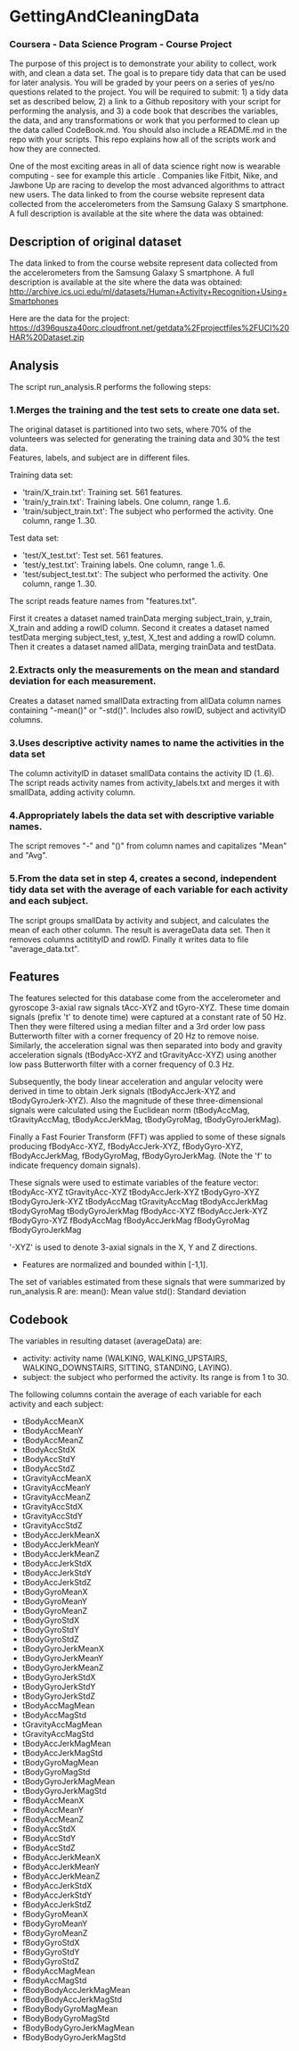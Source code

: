 # GettingAndCleaningData
### Coursera - Data Science Program - Course Project
The purpose of this project is to demonstrate your ability to collect, work with, and clean a data set. The goal is to prepare tidy data that can be used for later analysis. You will be graded by your peers on a series of yes/no questions related to the project. You will be required to submit: 1) a tidy data set as described below, 2) a link to a Github repository with your script for performing the analysis, and 3) a code book that describes the variables, the data, and any transformations or work that you performed to clean up the data called CodeBook.md. You should also include a README.md in the repo with your scripts. This repo explains how all of the scripts work and how they are connected.

One of the most exciting areas in all of data science right now is wearable computing - see for example this article . Companies like Fitbit, Nike, and Jawbone Up are racing to develop the most advanced algorithms to attract new users. The data linked to from the course website represent data collected from the accelerometers from the Samsung Galaxy S smartphone. A full description is available at the site where the data was obtained:

## Description of original dataset
The data linked to from the course website represent data collected from the accelerometers from the Samsung Galaxy S smartphone. A full description is available at the site where the data was obtained:
http://archive.ics.uci.edu/ml/datasets/Human+Activity+Recognition+Using+Smartphones

Here are the data for the project:
https://d396qusza40orc.cloudfront.net/getdata%2Fprojectfiles%2FUCI%20HAR%20Dataset.zip

## Analysis 
The script run_analysis.R performs the following steps:

### 1.Merges the training and the test sets to create one data set.
The original dataset is partitioned into two sets, where 70% of the volunteers was selected for generating the training data and 30% the test data.  
Features, labels, and subject are in different files.

Training data set:
- 'train/X_train.txt': Training set.  561 features.
- 'train/y_train.txt': Training labels.  One column, range 1..6.
- 'train/subject_train.txt': The subject who performed the activity. One column, range 1..30.

Test data set:
- 'test/X_test.txt': Test set.  561 features.
- 'test/y_test.txt': Training labels.  One column, range 1..6.
- 'test/subject_test.txt': The subject who performed the activity.  One column, range 1..30. 

The script reads feature names from "features.txt".

First it creates a dataset named trainData merging subject_train, y_train, X_train and adding a rowID column.
Second it creates a dataset named testData merging subject_test, y_test, X_test and adding a rowID column.
Then it creates a dataset named allData, merging trainData and testData.

### 2.Extracts only the measurements on the mean and standard deviation for each measurement.
Creates a dataset named smallData extracting from allData column names containing "-mean()" or "-std()".
Includes also rowID, subject and activityID columns.

### 3.Uses descriptive activity names to name the activities in the data set
The column activityID in dataset smallData contains the activity ID (1..6).
The script reads activity names from activity_labels.txt and merges it with smallData, adding activity column.

### 4.Appropriately labels the data set with descriptive variable names.
The script removes "-" and "()" from column names and capitalizes "Mean" and "Avg".

### 5.From the data set in step 4, creates a second, independent tidy data set with the average of each variable for each activity and each subject.
The script groups smallData by activity and subject, and calculates the mean of each other column.
The result is averageData data set. 
Then it removes columns actitityID and rowID.
Finally it writes data to file "average_data.txt".

## Features
The features selected for this database come from the accelerometer and gyroscope 3-axial raw signals tAcc-XYZ and tGyro-XYZ. These time domain signals (prefix 't' to denote time) were captured at a constant rate of 50 Hz. Then they were filtered using a median filter and a 3rd order low pass Butterworth filter with a corner frequency of 20 Hz to remove noise. Similarly, the acceleration signal was then separated into body and gravity acceleration signals (tBodyAcc-XYZ and tGravityAcc-XYZ) using another low pass Butterworth filter with a corner frequency of 0.3 Hz. 

Subsequently, the body linear acceleration and angular velocity were derived in time to obtain Jerk signals (tBodyAccJerk-XYZ and tBodyGyroJerk-XYZ). Also the magnitude of these three-dimensional signals were calculated using the Euclidean norm (tBodyAccMag, tGravityAccMag, tBodyAccJerkMag, tBodyGyroMag, tBodyGyroJerkMag). 

Finally a Fast Fourier Transform (FFT) was applied to some of these signals producing fBodyAcc-XYZ, fBodyAccJerk-XYZ, fBodyGyro-XYZ, fBodyAccJerkMag, fBodyGyroMag, fBodyGyroJerkMag. (Note the 'f' to indicate frequency domain signals). 

These signals were used to estimate variables of the feature vector:
tBodyAcc-XYZ
tGravityAcc-XYZ
tBodyAccJerk-XYZ
tBodyGyro-XYZ
tBodyGyroJerk-XYZ
tBodyAccMag
tGravityAccMag
tBodyAccJerkMag
tBodyGyroMag
tBodyGyroJerkMag
fBodyAcc-XYZ
fBodyAccJerk-XYZ
fBodyGyro-XYZ
fBodyAccMag
fBodyAccJerkMag
fBodyGyroMag
fBodyGyroJerkMag

'-XYZ' is used to denote 3-axial signals in the X, Y and Z directions.
- Features are normalized and bounded within [-1,1].

The set of variables estimated from these signals that were summarized by run_analysis.R are: 
mean(): Mean value
std(): Standard deviation

## Codebook 
The variables in resulting dataset (averageData) are:

- activity: activity name (WALKING, WALKING_UPSTAIRS, WALKING_DOWNSTAIRS, SITTING, STANDING, LAYING).
- subject: the subject who performed the activity. Its range is from 1 to 30.

The following columns contain the average of each variable for each activity and each subject:
- tBodyAccMeanX
- tBodyAccMeanY
- tBodyAccMeanZ
- tBodyAccStdX
- tBodyAccStdY
- tBodyAccStdZ
- tGravityAccMeanX
- tGravityAccMeanY
- tGravityAccMeanZ
- tGravityAccStdX
- tGravityAccStdY
- tGravityAccStdZ
- tBodyAccJerkMeanX
- tBodyAccJerkMeanY
- tBodyAccJerkMeanZ
- tBodyAccJerkStdX
- tBodyAccJerkStdY
- tBodyAccJerkStdZ
- tBodyGyroMeanX
- tBodyGyroMeanY
- tBodyGyroMeanZ
- tBodyGyroStdX
- tBodyGyroStdY
- tBodyGyroStdZ
- tBodyGyroJerkMeanX
- tBodyGyroJerkMeanY
- tBodyGyroJerkMeanZ
- tBodyGyroJerkStdX
- tBodyGyroJerkStdY
- tBodyGyroJerkStdZ
- tBodyAccMagMean
- tBodyAccMagStd
- tGravityAccMagMean
- tGravityAccMagStd
- tBodyAccJerkMagMean
- tBodyAccJerkMagStd
- tBodyGyroMagMean
- tBodyGyroMagStd
- tBodyGyroJerkMagMean
- tBodyGyroJerkMagStd
- fBodyAccMeanX
- fBodyAccMeanY
- fBodyAccMeanZ
- fBodyAccStdX
- fBodyAccStdY
- fBodyAccStdZ
- fBodyAccJerkMeanX
- fBodyAccJerkMeanY
- fBodyAccJerkMeanZ
- fBodyAccJerkStdX
- fBodyAccJerkStdY
- fBodyAccJerkStdZ
- fBodyGyroMeanX
- fBodyGyroMeanY
- fBodyGyroMeanZ
- fBodyGyroStdX
- fBodyGyroStdY
- fBodyGyroStdZ
- fBodyAccMagMean
- fBodyAccMagStd
- fBodyBodyAccJerkMagMean
- fBodyBodyAccJerkMagStd
- fBodyBodyGyroMagMean
- fBodyBodyGyroMagStd
- fBodyBodyGyroJerkMagMean
- fBodyBodyGyroJerkMagStd


